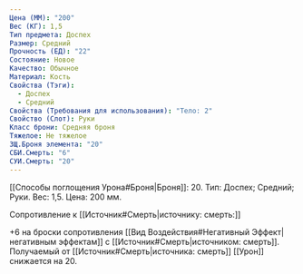 ```yaml
---
Цена (ММ): "200"
Вес (КГ): 1,5
Тип предмета: Доспех
Размер: Средний
Прочность (ЕД): "22"
Состояние: Новое
Качество: Обычное
Материал: Кость
Свойства (Тэги):
  - Доспех
  - Средний
Свойства (Требования для использования): "Тело: 2"
Свойство (Слот): Руки
Класс брони: Средняя броня
Тяжелое: Не тяжелое
ЗЩ.Броня элемента: "20"
СБИ.Смерть: "6"
СУИ.Смерть: "20"
---
```

[[Способы поглощения Урона#Броня|Броня]]: 20. Тип: Доспех; Средний; Руки. Вес: 1,5. Цена: 200 мм. 

Сопротивление к [[Источник#Смерть|источнику: смерть:]] 

+6 на броски сопротивления [[Вид Воздействия#Негативный Эффект|негативным эффектам]] с [[Источник#Смерть|источником: смерть]].
Получаемый от [[Источник#Смерть|источника: смерть]] [[Урон]] снижается на 20. 